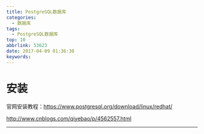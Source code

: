 ```yaml
---
title: PostgreSQL数据库
categories:
  - 数据库
tags:
  - PostgreSQL数据库
top: 10
abbrlink: 53623
date: 2017-04-09 01:36:30
keywords:
---
```


# 安装
官网安装教程：https://www.postgresql.org/download/linux/redhat/

http://www.cnblogs.com/qiyebao/p/4562557.html







---